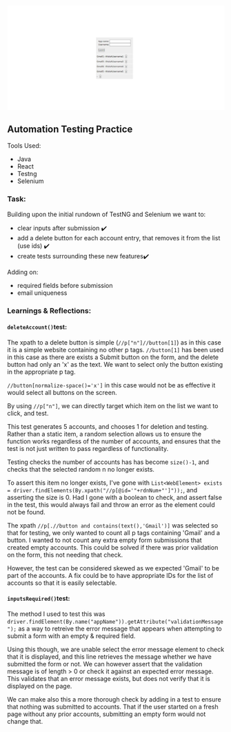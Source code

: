 ![Screenshot](/assets/front-end.png "Site Preview")
## Automation Testing Practice

Tools Used:
- Java
- React
- Testng
- Selenium


### Task:
Building upon the initial rundown of TestNG and Selenium we want to:

- clear inputs after submission ✔️
- add a delete button for each account entry, that removes it from the list (use ids) ✔️
- create tests surrounding these new features✔️

Adding on:
- required fields before submission
- email uniqueness
  

 ### Learnings & Reflections:
 
#### `deleteAccount()`test:
The xpath to a delete button is simple (`//p["n"]//button[1]`) as in this case it is a simple website containing no other p tags. `//button[1]` has been used in this case as there are exists a Submit button on the form, and the delete button had only an 'x' as the text. We want to select only the button existing in the appropriate p tag.

```//button[normalize-space()='x']``` in this case would not be as effective it would select all buttons on the screen. 

By using ```//p["n"]```, we can directly target which item on the list we want to click, and test. 

This test generates 5 accounts, and chooses 1 for deletion and testing. Rather than a static item, a random selection allows us to ensure the function works regardless of the number of accounts, and ensures that the test is not just written to pass regardless of functionality. 

Testing checks the number of accounts has has become ```size()-1```, and checks that the selected random n no longer exists. 

To assert this item no longer exists, I've gone with 
```List<WebElement> exists = driver.findElements(By.xpath("//p[@id='"+rdnNum+"']"));```, and asserting the size is 0. Had I gone with a boolean to check, and assert false in the test, this would always fail and throw an error as the element could not be found. 

The xpath ```//p[.//button and contains(text(),'Gmail')]``` was selected so that for testing, we only wanted to count all p tags containing 'Gmail' and a button. I wanted to not count any extra empty form submissions that created empty accounts. This could be solved if there was prior validation on the form, this not needing that check. 

However, the test can be considered skewed as we expected 'Gmail' to be part of the accounts. A fix could be to have appropriate IDs for the list of accounts so that it is easily selectable. 

#### `inputsRequired()`test:
The method I used to test this was ```driver.findElement(By.name("appName")).getAttribute("validationMessage");``` as a way to retreive the error message that appears when attempting to submit a form with an empty & required field. 

Using this though, we are unable select the error message element to check that it is displayed, and this line retrieves the message whether we have submitted the form or not. We can however assert that the validation message is of length > 0 or check it against an expected error message. This validates that an error message exists, but does not verify that it is displayed on the page. 

We can make also this a more thorough check by adding in a test to ensure that nothing was submitted to accounts. That if the user started on a fresh page without any prior accounts, submitting an empty form would not change that. 